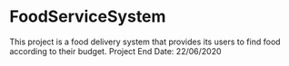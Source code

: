 # FoodServiceSystem
This project is a food delivery system that provides its users to find food according to their budget.  Project End Date: 22/06/2020
